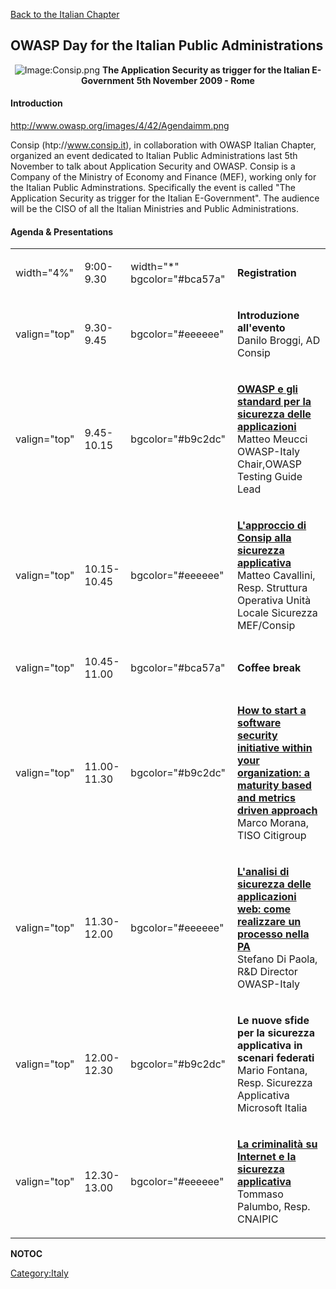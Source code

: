 [Back to the Italian Chapter](http://www.owasp.org/index.php/Italy)

## OWASP Day for the Italian Public Administrations



<center>

![Image:Consip.png](Consip.png "Image:Consip.png")
**The Application Security as trigger for the Italian E-Government**
**5th November 2009 - Rome**

</center>



#### Introduction

[<http://www.owasp.org/images/4/42/Agendaimm.png>](http://www.owasp.org/images/c/c4/Agenda.pdf)

Consip (htp://www.consip.it), in collaboration with OWASP Italian
Chapter, organized an event dedicated to Italian Public Administrations
last 5th November to talk about Application Security and OWASP.
Consip is a Company of the Ministry of Economy and Finance (MEF),
working only for the Italian Public Adminstrations.
Specifically the event is called "The Application Security as trigger
for the Italian E-Government".
The audience will be the CISO of all the Italian Ministries and Public
Administrations.

#### Agenda & Presentations

<center>

<table>
<tbody>
<tr class="odd">
<td><p>width="4%"</p></td>
<td><p>9:00-9.30</p></td>
<td><p>width="*" bgcolor="#bca57a"</p></td>
<td><p><strong>Registration</strong></p></td>
</tr>
<tr class="even">
<td><p>valign="top"</p></td>
<td><p>9.30-9.45</p></td>
<td><p>bgcolor="#eeeeee"</p></td>
<td><p><strong>Introduzione all'evento</strong><br />
Danilo Broggi, AD Consip</p></td>
</tr>
<tr class="odd">
<td><p>valign="top"</p></td>
<td><p>9.45-10.15</p></td>
<td><p>bgcolor="#b9c2dc"</p></td>
<td><p><a href="http://www.owasp.org/images/9/94/OWASP-ItalyDayEGov09_02_Meucci.pdf"><strong>OWASP e gli standard per la sicurezza delle applicazioni</strong></a><br />
Matteo Meucci OWASP-Italy Chair,OWASP Testing Guide Lead</p></td>
</tr>
<tr class="even">
<td><p>valign="top"</p></td>
<td><p>10.15-10.45</p></td>
<td><p>bgcolor="#eeeeee"</p></td>
<td><p><a href="http://www.owasp.org/images/f/f0/OWASP-ItalyDayEGov09_03_Cavallini.pdf"><strong>L'approccio di Consip alla sicurezza applicativa</strong></a><br />
Matteo Cavallini, Resp. Struttura Operativa Unità Locale Sicurezza MEF/Consip</p></td>
</tr>
<tr class="odd">
<td><p>valign="top"</p></td>
<td><p>10.45-11.00</p></td>
<td><p>bgcolor="#bca57a"</p></td>
<td><p><strong>Coffee break</strong></p></td>
</tr>
<tr class="even">
<td><p>valign="top"</p></td>
<td><p>11.00-11.30</p></td>
<td><p>bgcolor="#b9c2dc"</p></td>
<td><p><a href="http://www.owasp.org/images/c/c4/OWASP-ItalyDayEGov09_04_Morana.pdf"><strong>How to start a software security initiative within your organization: a maturity based and metrics driven approach</strong></a><br />
Marco Morana, TISO Citigroup</p></td>
</tr>
<tr class="odd">
<td><p>valign="top"</p></td>
<td><p>11.30-12.00</p></td>
<td><p>bgcolor="#eeeeee"</p></td>
<td><p><a href="http://www.owasp.org/images/6/67/OWASP-ItalyDayEGov09_05_DiPaola.pdf"><strong>L'analisi di sicurezza delle applicazioni web: come realizzare un processo nella PA</strong></a><br />
Stefano Di Paola, R&amp;D Director OWASP-Italy</p></td>
</tr>
<tr class="even">
<td><p>valign="top"</p></td>
<td><p>12.00-12.30</p></td>
<td><p>bgcolor="#b9c2dc"</p></td>
<td><p><strong>Le nuove sfide per la sicurezza applicativa in scenari federati</strong><br />
Mario Fontana, Resp. Sicurezza Applicativa Microsoft Italia</p></td>
</tr>
<tr class="odd">
<td><p>valign="top"</p></td>
<td><p>12.30-13.00</p></td>
<td><p>bgcolor="#eeeeee"</p></td>
<td><p><a href="http://www.owasp.org/images/6/60/OWASP-ItalyDayEGov09_07_Palumbo.pdf"><strong>La criminalità su Internet e la sicurezza applicativa</strong></a><br />
Tommaso Palumbo, Resp. CNAIPIC</p></td>
</tr>
</tbody>
</table>

</center>




__NOTOC__ <headertabs />

[Category:Italy](Category:Italy "wikilink")